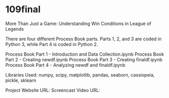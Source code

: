 # 109final
More Than Just a Game: Understanding Win Conditions in League of Legends

There are four different Process Book parts. Parts 1, 2, and 3 are coded in Python 3, while Part 4 is coded in Python 2.

Process Book Part 1 - Introduction and Data Collection.ipynb
Process Book Part 2 - Creating newdf.ipynb
Process Book Part 3 - Creating finaldf.ipynb
Process Book Part 4 - Analyzing newdf and finaldf.ipynb

Libraries Used: numpy, scipy, matplotlib, pandas, seaborn, cassiopeia, pickle, sklearn 

Project Website URL:
Screencast Video URL: 

